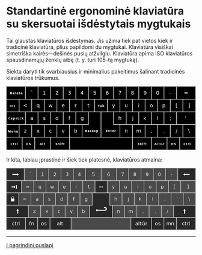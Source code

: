 
# Standartinė ergonominė klaviatūra su skersuotai išdėstytais mygtukais

Tai glaustas klaviatūros išdėstymas. Jis užima tiek pat vietos kiek ir tradicinė klaviatūra, plius papildomi du mygtukai. Klaviatūra visiškai simetriška kairės—dešinės pusių atžvilgiu. Klaviatūra apima ISO klaviatūros spausdinamųjų ženklų aibę (t. y. turi 105-tą mygtuką).

Siekta daryti tik svarbiausius ir minimalius pakeitimus šalinant tradicinės klaviatūros trūkumus.

![Standartinė ergonominė klaviatūra su skersuotu mygtukų išdėstymu](img/sel-staggered-keyboard.png)

Ir kita, labiau įprastinė ir šiek tiek platesnė, klaviatūros atmaina:

![Standartinė ergonominė klaviatūra su skersuotu mygtukų išdėstymu antras variantas](img/sel-staggered-keyboard-2.png)

-----------------------------------------------

[Į pagrindinį puslapį](SKAITYK.md)

